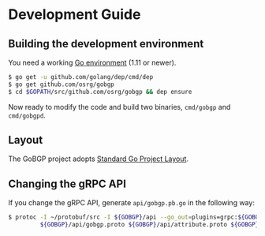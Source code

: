 # Development Guide

## Building the development environment

You need a working [Go environment](https://golang.org/doc/install) (1.11 or newer).

```bash
$ go get -u github.com/golang/dep/cmd/dep
$ go get github.com/osrg/gobgp
$ cd $GOPATH/src/github.com/osrg/gobgp && dep ensure
```

Now ready to modify the code and build two binaries, `cmd/gobgp` and `cmd/gobgpd`.

## Layout

The GoBGP project adopts [Standard Go Project Layout](https://github.com/golang-standards/project-layout).

## Changing the gRPC API

If you change the gRPC API, generate `api/gobgp.pb.go` in the following way:

```bash
$ protoc -I ~/protobuf/src -I ${GOBGP}/api --go_out=plugins=grpc:${GOBGP}/api \
         ${GOBGP}/api/gobgp.proto ${GOBGP}/api/attribute.proto ${GOBGP}/api/capability.proto
```
